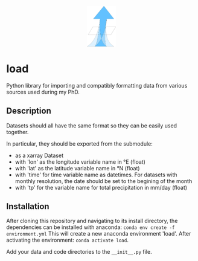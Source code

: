 <p align="center" width="100%">
    <img width="15%" src="figures/load_logo.png">
</p>

# load

Python library for importing and compatibly formatting data from various sources used during my PhD.

## Description

Datasets should all have the same format so they can be easily used together.

In particular, they should be exported from the submodule:

- as a xarray Dataset
- with 'lon' as the longitude variable name in °E (float)
- with 'lat' as the latitude variable name in °N (float)
- with 'time' for time variable name as datetimes. For datasets with monthly resolution, the date should be set to the begining of the month
- with 'tp' for the variable name for total precipitation in mm/day (float)

## Installation

After cloning this repository and navigating to its install directory, the dependencies can be installed with anaconda: `conda env create -f environment.yml` This will create a new anaconda environment 'load'. After activating the environment: `conda activate load`.

Add your data and code directories to the `__init__.py` file.
